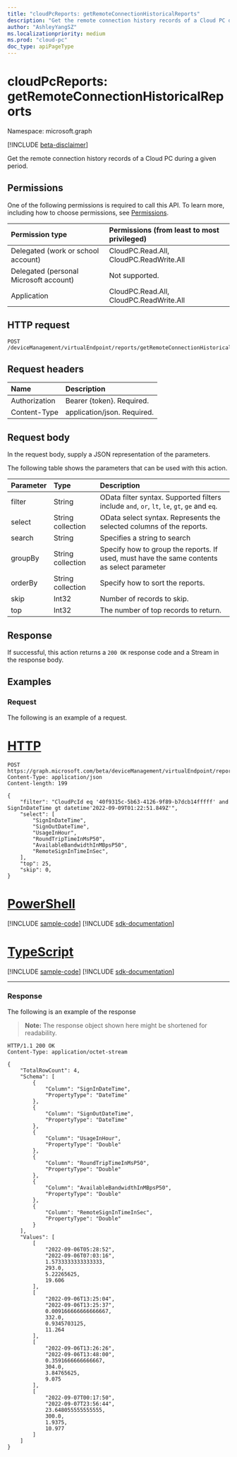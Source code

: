 ```yaml
---
title: "cloudPcReports: getRemoteConnectionHistoricalReports"
description: "Get the remote connection history records of a Cloud PC during a given period."
author: "AshleyYangSZ"
ms.localizationpriority: medium
ms.prod: "cloud-pc"
doc_type: apiPageType
---
```


# cloudPcReports: getRemoteConnectionHistoricalReports
Namespace: microsoft.graph

[!INCLUDE [beta-disclaimer](../../includes/beta-disclaimer.md)]

Get the remote connection history records of a Cloud PC during a given period.

## Permissions
One of the following permissions is required to call this API. To learn more, including how to choose permissions, see [Permissions](/graph/permissions-reference).

|Permission type|Permissions (from least to most privileged)|
|:---|:---|
|Delegated (work or school account)|CloudPC.Read.All, CloudPC.ReadWrite.All|
|Delegated (personal Microsoft account)|Not supported.|
|Application|CloudPC.Read.All, CloudPC.ReadWrite.All|

## HTTP request

<!-- {
  "blockType": "ignored"
}
-->
``` http
POST /deviceManagement/virtualEndpoint/reports/getRemoteConnectionHistoricalReports
```

## Request headers
|Name|Description|
|:---|:---|
|Authorization|Bearer {token}. Required.|
|Content-Type|application/json. Required.|

## Request body
In the request body, supply a JSON representation of the parameters.

The following table shows the parameters that can be used with this action.

|Parameter|Type|Description|
|:---|:---|:---|
|filter|String|OData filter syntax. Supported filters include `and`, `or`, `lt`, `le`, `gt`, `ge` and `eq`.|
|select|String collection|OData select syntax. Represents the selected columns of the reports. |
|search|String|Specifies a string to search|
|groupBy|String collection|Specify how to group the reports. If used, must have the same contents as select parameter|
|orderBy|String collection|Specify how to sort the reports.|
|skip|Int32|Number of records to skip.|
|top|Int32|The number of top records to return.|



## Response

If successful, this action returns a `200 OK` response code and a Stream in the response body.

## Examples

### Request
The following is an example of a request.

# [HTTP](#tab/http)
<!-- {
  "blockType": "request",
  "name": "cloudpcreportsthis.getremoteconnectionhistoricalreports"
}
-->
``` http
POST https://graph.microsoft.com/beta/deviceManagement/virtualEndpoint/reports/getRemoteConnectionHistoricalReports
Content-Type: application/json
Content-length: 199

{
    "filter": "CloudPcId eq '40f9315c-5b63-4126-9f89-b7dcb14fffff' and SignInDateTime gt datetime'2022-09-09T01:22:51.849Z'",
    "select": [
        "SignInDateTime",
        "SignOutDateTime",
        "UsageInHour",
        "RoundTripTimeInMsP50",
        "AvailableBandwidthInMBpsP50",
        "RemoteSignInTimeInSec",
    ],
    "top": 25,
    "skip": 0,
}
```

# [PowerShell](#tab/powershell)
[!INCLUDE [sample-code](../includes/snippets/powershell/cloudpcreportsthisgetremoteconnectionhistoricalreports-powershell-snippets.md)]
[!INCLUDE [sdk-documentation](../includes/snippets/snippets-sdk-documentation-link.md)]

# [TypeScript](#tab/typescript)
[!INCLUDE [sample-code](../includes/snippets/typescript/cloudpcreportsthisgetremoteconnectionhistoricalreports-typescript-snippets.md)]
[!INCLUDE [sdk-documentation](../includes/snippets/snippets-sdk-documentation-link.md)]

---


### Response
The following is an example of the response
>**Note:** The response object shown here might be shortened for readability.
<!-- {
  "blockType": "response",
  "truncated": true,
  "@odata.type": "Edm.Stream"
}
-->
``` http
HTTP/1.1 200 OK
Content-Type: application/octet-stream

{
    "TotalRowCount": 4,
    "Schema": [
        {
            "Column": "SignInDateTime",
            "PropertyType": "DateTime"
        },
        {
            "Column": "SignOutDateTime",
            "PropertyType": "DateTime"
        },
        {
            "Column": "UsageInHour",
            "PropertyType": "Double"
        },
        {
            "Column": "RoundTripTimeInMsP50",
            "PropertyType": "Double"
        },
        {
            "Column": "AvailableBandwidthInMBpsP50",
            "PropertyType": "Double"
        },
        {
            "Column": "RemoteSignInTimeInSec",
            "PropertyType": "Double"
        }
    ],
    "Values": [
        [
            "2022-09-06T05:28:52",
            "2022-09-06T07:03:16",
            1.5733333333333333,
            293.0,
            5.22265625,
            19.606
        ],
        [
            "2022-09-06T13:25:04",
            "2022-09-06T13:25:37",
            0.009166666666666667,
            332.0,
            0.9345703125,
            11.264
        ],
        [
            "2022-09-06T13:26:26",
            "2022-09-06T13:48:00",
            0.3591666666666667,
            304.0,
            3.84765625,
            9.075
        ],
        [
            "2022-09-07T00:17:50",
            "2022-09-07T23:56:44",
            23.648055555555555,
            300.0,
            1.9375,
            10.977
        ]
    ]
}
```

